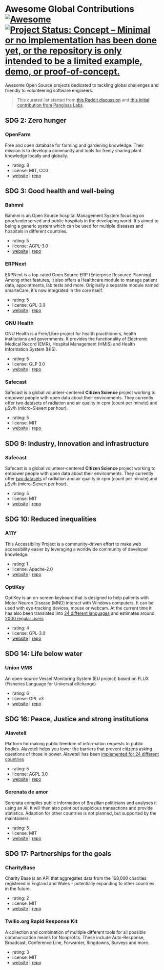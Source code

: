 <!--This file is automatically generated from yaml2markdown.sh -->


# Awesome Global Contributions [![Awesome](https://awesome.re/badge-flat2.svg)](https://awesome.re) [![Project Status: Concept – Minimal or no implementation has been done yet, or the repository is only intended to be a limited example, demo, or proof-of-concept.](https://www.repostatus.org/badges/latest/concept.svg)](https://www.repostatus.org/#concept)

Awesome Open Source projects dedicated to tackling global challenges and
friendly to volunteering software engineers.

> This curated list started from [this Reddit
discussion](https://www.reddit.com/r/opensource/comments/ccojzw/is_there_an_awesome_list_of_open_source_projects/)
and [this initial contribution from Pangloss
Labs](https://panglosslabs.org/projects/osprojgc/).

## SDG 2: Zero hunger

### OpenFarm
Free and open database for farming and gardening knowledge. Their mission is to develop a community and tools for freely sharing plant knowledge locally and globally.

* rating: 8
* license: MIT, CC0
* [website](https://openfarm.cc/) | [repo](https://github.com/openfarmcc/OpenFarm/)

## SDG 3: Good health and well-being

### Bahmni
Bahmni is an Open Source hospital Management System focusing on poor/underserved and public hospitals in the developing world. It's aimed to being a generic system which can be used for multiple diseases and hospitals in different countries.

* rating: 5
* license: AGPL-3.0
* [website](https://www.bahmni.org/) | [repo](https://github.com/Bahmni)

### ERPNext
ERPNext is a top-rated Open Source ERP (Enterprise Resource Planning). Among other features, it also offers a Healthcare module to manage patient data, appointments, lab tests and more. Originally a separate module named smarteCare, it's now integrated in the core itself.

* rating: 5
* license: GPL-3.0
* [website](https://erpnext.com/healthcare) | [repo](https://github.com/frappe/erpnext)

### GNU Health
GNU Health is a Free/Libre project for health practitioners, health institutions and governments. It provides the functionality of Electronic Medical Record (EMR), Hospital Management (HMIS) and Health Information System (HIS).

* rating: 5
* license: GLP 3.0
* [website](http://health.gnu.org/) | [repo](http://hg.savannah.gnu.org/hgweb/health/)

### Safecast
Safecast is a global volunteer-centered **Citizen Science** project working to empower people with open data about their environments. They currently offer [two datasets](https://blog.safecast.org/downloads/) of radiation and air quality in cpm (count per minute) and μSv/h (micro-Sievert per hour).

* rating: 5
* license: MIT
* [website](https://blog.safecast.org/) | [repo](https://github.com/safecast)

## SDG 9: Industry, Innovation and infrastructure

### Safecast
Safecast is a global volunteer-centered **Citizen Science** project working to empower people with open data about their environments. They currently offer [two datasets](https://blog.safecast.org/downloads/) of radiation and air quality in cpm (count per minute) and μSv/h (micro-Sievert per hour).

* rating: 5
* license: MIT
* [website](https://blog.safecast.org/) | [repo](https://github.com/safecast)

## SDG 10: Reduced inequalities

### A11Y
This Accessibility Project is a community-driven effort to make web accessibility easier by leveraging a worldwide community of developer knowledge.

* rating: 1
* license: Apache-2.0
* [website](https://a11yproject.com/) | [repo](https://github.com/a11yproject/a11yproject.com)

### OptiKey
OptiKey is an on-screen keyboard that is designed to help patients with Motor Neuron Disease (MND) interact with Windows computers. It can be used with eye-tracking devices, mouse or webcam.
At the current time it has also been translated into [24 different languages](https://github.com/OptiKey/OptiKey/wiki/Supported-languages) and estimates around [2000 regular users](https://github.com/OptiKey/OptiKey/issues/544#issuecomment-469251533)

* rating: 4
* license: GPL-3.0
* [website](http://www.optikey.org) | [repo](https://github.com/OptiKey/OptiKey)

## SDG 14: Life below water

### Union VMS
An open-source Vessel Monitoring System (EU project) based on FLUX (Fisheries Language for Universal eXchange)

* rating: 6
* license: GPL v3
* [website](http://www.focus.fish/) | [repo](https://github.com/UnionVMS)

## SDG 16: Peace, Justice and strong institutions

### Alaveteli
Platform for making public freedom of information requests to public bodies. Alaveteli helps you lower the barriers that prevent citizens asking questions of those in power. Alaveteli has been [implemented for 24 different countries](https://alaveteli.org/deployments/)

* rating: 5
* license: AGPL 3.0
* [website](https://alaveteli.org/) | [repo](https://github.com/mysociety/alaveteli)

### Serenata de amor
Serenata compiles public information of Brazilian politicians and analyses it using an AI. It will then also point out suspicious transactions and provide statistics.
Adaption for other countries is not planned, but supported by the maintainers.

* rating: 5
* license: MIT
* [website](https://serenata.ai/en/) | [repo](https://github.com/okfn-brasil/serenata-de-amor)

## SDG 17: Partnerships for the goals

### CharityBase
Charity Base is an API that aggregates data from the 168,000 charities registered in England and Wales - potentially expanding to other countries in the future.

* rating: 2
* license: MIT
* [website](https://charitybase.uk/) | [repo](https://github.com/charity-base?tab=repositories)

### Twilio.org Rapid Response Kit
A collection and combination of multiple different tools for all possible communication means for Nonprofits. These include Auto-Response, Broadcast, Conference Line, Forwarder, Ringdowns, Surveys and more.

* rating: 3
* license: MIT
* [website](https://www.twilio.org/) | [repo](https://github.com/Twilio-org/rapid-response-kit)

